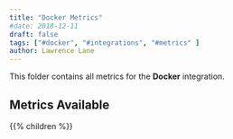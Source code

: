 ```yaml
---
title: "Docker Metrics"
#date: 2018-12-11
draft: false
tags: ["#docker", "#integrations", "#metrics" ]
author: Lawrence Lane
---
```


This folder contains all metrics for the **Docker** integration.

## Metrics Available
{{% children %}}
